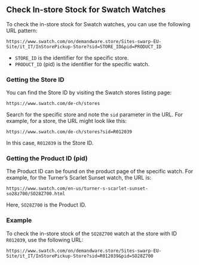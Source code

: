 ## Check In-store Stock for Swatch Watches

To check the in-store stock for Swatch watches, you can use the following URL pattern:
```
https://www.swatch.com/on/demandware.store/Sites-swarp-EU-Site/it_IT/InStorePickup-Store?sid=STORE_ID&pid=PRODUCT_ID
```

- `STORE_ID` is the identifier for the specific store.
- `PRODUCT_ID` (pid) is the identifier for the specific watch.

### Getting the Store ID
You can find the Store ID by visiting the Swatch stores listing page:
```
https://www.swatch.com/de-ch/stores
```
Search for the specific store and note the `sid` parameter in the URL. For example, for a store, the URL might look like this:
```
https://www.swatch.com/de-ch/stores?sid=R012039
```
In this case, `R012039` is the Store ID.

### Getting the Product ID (pid)
The Product ID can be found on the product page of the specific watch. For example, for the Turner’s Scarlet Sunset watch, the URL is:
```
https://www.swatch.com/en-us/turner-s-scarlet-sunset-so28z700/SO28Z700.html
```
Here, `SO28Z700` is the Product ID.

### Example
To check the in-store stock of the `SO28Z700` watch at the store with ID `R012039`, use the following URL:
```
https://www.swatch.com/on/demandware.store/Sites-swarp-EU-Site/it_IT/InStorePickup-Store?sid=R012039&pid=SO28Z700
```
 
